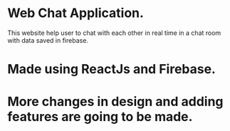 # Web Chat Application.
This website help user to chat with each other in real time in a chat room with data saved in firebase.
# Made using ReactJs and Firebase.
# More changes in design and adding features are going to be made.
